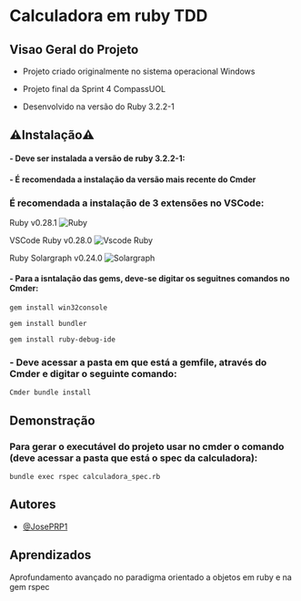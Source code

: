 # Calculadora em ruby TDD
## Visao Geral do Projeto
 - Projeto criado originalmente no sistema operacional 
 Windows

 - Projeto final da Sprint 4 CompassUOL

 - Desenvolvido na versão do Ruby 3.2.2-1

## ⚠️Instalação⚠️

#### - Deve ser instalada a versão de ruby 3.2.2-1:
    

#### - É recomendada a instalação da versão mais recente do Cmder

### É recomendada a instalação de 3 extensões no VSCode:   
Ruby v0.28.1
![Ruby](https://github.com/JosePRP1/img/blob/main/imagens%20guit/Screenshot_2.png?raw=true)

VSCode Ruby v0.28.0
![Vscode Ruby](https://github.com/JosePRP1/img/blob/main/imagens%20guit/Screenshot_3.png?raw=true)

Ruby Solargraph v0.24.0
![Solargraph](https://github.com/JosePRP1/img/blob/main/imagens%20guit/Screenshot_1.png?raw=true)


#### - Para a isntalação das gems, deve-se digitar os seguitnes comandos no Cmder:
    gem install win32console

    gem install bundler

    gem install ruby-debug-ide
### - Deve acessar a pasta em que está a gemfile, através do Cmder e digitar o seguinte comando:
    Cmder bundle install

## Demonstração
### Para gerar o executável do projeto usar no cmder o comando (deve acessar a pasta que está o spec da calculadora):
    bundle exec rspec calculadora_spec.rb


## Autores

- [@JosePRP1](https://www.github.com/josePRP1)


## Aprendizados

Aprofundamento avançado no paradigma orientado a objetos em ruby e na gem rspec
